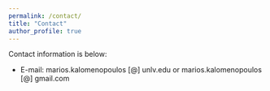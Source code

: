 ```yaml
---
permalink: /contact/
title: "Contact"
author_profile: true
---
```

Contact information is below:

* E-mail: marios.kalomenopoulos [@] unlv.edu or marios.kalomenopoulos [@] gmail.com
